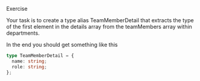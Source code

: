 Exercise

Your task is to create a type alias TeamMemberDetail that extracts the type of the first element in the details array from the teamMembers array within departments.


In the end you should get something like this


```ts
type TeamMemberDetail = {
  name: string;
  role: string;
};
```